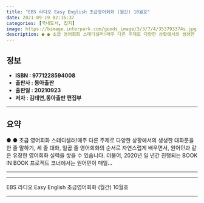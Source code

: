 ```yaml
---
title: "EBS 라디오 Easy English 초급영어회화 (월간) 10월호"
date: 2021-09-19 02:16:37
categories: [국내도서, 잡지]
image: https://bimage.interpark.com/goods_image/3/3/7/4/353793374s.jpg
description: ● ● 초급 영어회화 스테디셀러!매주 다른 주제로 다양한 상황에서의 생생한 대화문을 한 줄 말하기, 세 줄 대화, 일곱 줄 영어회화의 순서로 자연스럽게 배우면서, 원어민과 같은 유창한 영어회화 실력을 쌓을 수 있습니다. 더불어, 2020년 일 년간 진행되는 BOOK IN BOOK 프
---
```


## **정보**

- **ISBN : 9771228594008**
- **출판사 : 동아출판**
- **출판일 : 20210923**
- **저자 : 김태연,동아출판 편집부**

------



## **요약**

●  ●  초급 영어회화 스테디셀러!매주 다른 주제로 다양한 상황에서의 생생한 대화문을 한 줄 말하기, 세 줄 대화, 일곱 줄 영어회화의 순서로 자연스럽게 배우면서, 원어민과 같은 유창한 영어회화 실력을 쌓을 수 있습니다. 더불어, 2020년 일 년간 진행되는 BOOK IN BOOK 프로젝트 코너에서는 원어민이 매일... 

------



------


EBS 라디오 Easy English 초급영어회화 (월간) 10월호 

------


